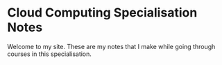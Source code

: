 # Cloud Computing Specialisation Notes

Welcome to my site. These are my notes that I make while going through courses in this specialisation.